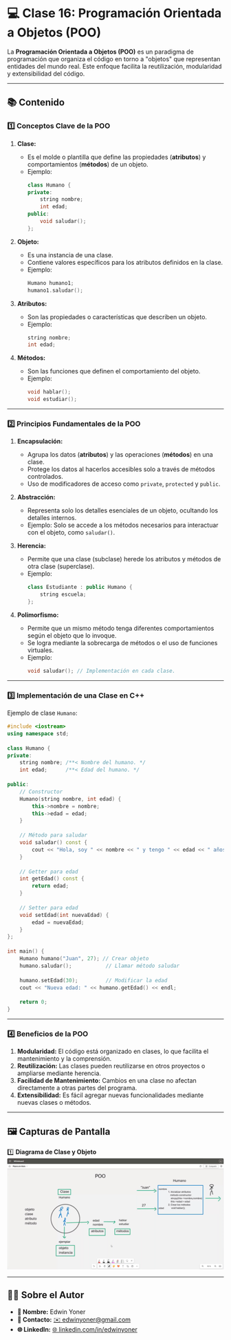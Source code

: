 # 💻 Clase 16: Programación Orientada a Objetos (POO)

La **Programación Orientada a Objetos (POO)** es un paradigma de programación que organiza el código en torno a "objetos" que representan entidades del mundo real. Este enfoque facilita la reutilización, modularidad y extensibilidad del código.

---

## 📚 Contenido

### **1️⃣ Conceptos Clave de la POO**

1. **Clase:**
    - Es el molde o plantilla que define las propiedades (**atributos**) y comportamientos (**métodos**) de un objeto.
    - Ejemplo:
      ```cpp
      class Humano {
      private:
          string nombre;
          int edad;
      public:
          void saludar();
      };
      ```

2. **Objeto:**
    - Es una instancia de una clase.
    - Contiene valores específicos para los atributos definidos en la clase.
    - Ejemplo:
      ```cpp
      Humano humano1;
      humano1.saludar();
      ```

3. **Atributos:**
    - Son las propiedades o características que describen un objeto.
    - Ejemplo:
      ```cpp
      string nombre;
      int edad;
      ```

4. **Métodos:**
    - Son las funciones que definen el comportamiento del objeto.
    - Ejemplo:
      ```cpp
      void hablar();
      void estudiar();
      ```

---

### **2️⃣ Principios Fundamentales de la POO**

1. **Encapsulación:**
    - Agrupa los datos (**atributos**) y las operaciones (**métodos**) en una clase.
    - Protege los datos al hacerlos accesibles solo a través de métodos controlados.
    - Uso de modificadores de acceso como `private`, `protected` y `public`.

2. **Abstracción:**
    - Representa solo los detalles esenciales de un objeto, ocultando los detalles internos.
    - Ejemplo: Solo se accede a los métodos necesarios para interactuar con el objeto, como `saludar()`.

3. **Herencia:**
    - Permite que una clase (subclase) herede los atributos y métodos de otra clase (superclase).
    - Ejemplo:
      ```cpp
      class Estudiante : public Humano {
          string escuela;
      };
      ```

4. **Polimorfismo:**
    - Permite que un mismo método tenga diferentes comportamientos según el objeto que lo invoque.
    - Se logra mediante la sobrecarga de métodos o el uso de funciones virtuales.
    - Ejemplo:
      ```cpp
      void saludar(); // Implementación en cada clase.
      ```

---

### **3️⃣ Implementación de una Clase en C++**

Ejemplo de clase `Humano`:
```cpp
#include <iostream>
using namespace std;

class Humano {
private:
    string nombre; /**< Nombre del humano. */
    int edad;      /**< Edad del humano. */

public:
    // Constructor
    Humano(string nombre, int edad) {
        this->nombre = nombre;
        this->edad = edad;
    }

    // Método para saludar
    void saludar() const {
        cout << "Hola, soy " << nombre << " y tengo " << edad << " años." << endl;
    }

    // Getter para edad
    int getEdad() const {
        return edad;
    }

    // Setter para edad
    void setEdad(int nuevaEdad) {
        edad = nuevaEdad;
    }
};

int main() {
    Humano humano("Juan", 27); // Crear objeto
    humano.saludar();           // Llamar método saludar

    humano.setEdad(30);         // Modificar la edad
    cout << "Nueva edad: " << humano.getEdad() << endl;

    return 0;
}
```

---

### **4️⃣ Beneficios de la POO**

1. **Modularidad:** El código está organizado en clases, lo que facilita el mantenimiento y la comprensión.
2. **Reutilización:** Las clases pueden reutilizarse en otros proyectos o ampliarse mediante herencia.
3. **Facilidad de Mantenimiento:** Cambios en una clase no afectan directamente a otras partes del programa.
4. **Extensibilidad:** Es fácil agregar nuevas funcionalidades mediante nuevas clases o métodos.

---

## 🖼️ Capturas de Pantalla

1️⃣ **Diagrama de Clase y Objeto**
![POO - Diagrama de Clase y Objeto](images/1.png)

---

## 👨‍💻 Sobre el Autor
- **👤 Nombre:** Edwin Yoner
- **📧 Contacto:** [✉️ edwinyoner@gmail.com](mailto:edwinyoner@gmail.com)
- **🌐 LinkedIn:** [🌐 linkedin.com/in/edwinyoner](https://www.linkedin.com/in/edwinyoner)